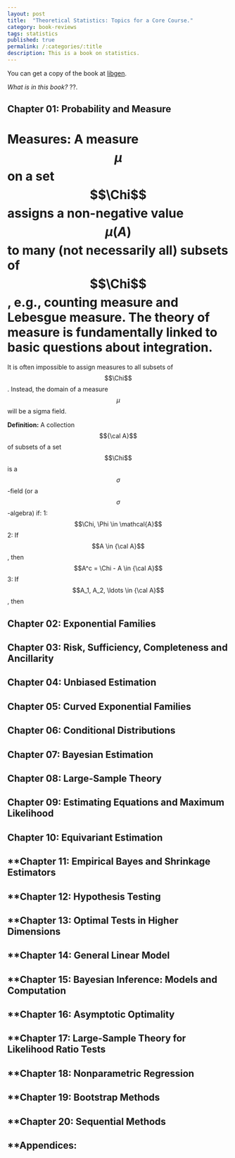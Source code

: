 ```yaml
---
layout: post
title:  "Theoretical Statistics: Topics for a Core Course."
category: book-reviews
tags: statistics
published: true
permalink: /:categories/:title
description: This is a book on statistics.
---
```


You can get a copy of the book at [libgen].

*What is in this book?* ??.

## **Chapter 01: Probability and Measure**

# **Measures:** A measure $$\mu$$ on a set $$\Chi$$ assigns a non-negative value $$\mu(A)$$ to many (not necessarily all) subsets of $$\Chi$$, e.g., counting measure and Lebesgue measure. The theory of measure is fundamentally linked to basic questions about integration.

It is often impossible to assign measures to all subsets of $$\Chi$$. Instead, the domain of a measure $$\mu$$ will be a sigma field.

**Definition:** A collection $${\cal A}$$ of subsets of a set $$\Chi$$ is a $$\sigma$$-field (or a $$\sigma$$-algebra) if:
	1: $$\Chi, \Phi \in \mathcal{A}$$
	2: If $$A \in {\cal A}$$, then $$A^c = \Chi - A \in {\cal A}$$
	3: If $$A_1, A_2, \ldots \in {\cal A}$$, then 

## **Chapter 02: Exponential Families**

## **Chapter 03: Risk, Sufficiency, Completeness and Ancillarity**

## **Chapter 04: Unbiased Estimation**

## **Chapter 05: Curved Exponential Families**

## **Chapter 06: Conditional Distributions**

## **Chapter 07: Bayesian Estimation**

## **Chapter 08: Large-Sample Theory**

## **Chapter 09: Estimating Equations and Maximum Likelihood**

## **Chapter 10: Equivariant Estimation**

## **Chapter 11: Empirical Bayes and Shrinkage Estimators ##

## **Chapter 12: Hypothesis Testing ##

## **Chapter 13: Optimal Tests in Higher Dimensions ##

## **Chapter 14: General Linear Model ##

## **Chapter 15: Bayesian Inference: Models and Computation ##

## **Chapter 16: Asymptotic Optimality ##

## **Chapter 17: Large-Sample Theory for Likelihood Ratio Tests ##

## **Chapter 18: Nonparametric Regression ##

## **Chapter 19: Bootstrap Methods ##

## **Chapter 20: Sequential Methods ##

## **Appendices: ##

[jekyll-docs]: https://jekyllrb.com/docs/home
[jekyll-gh]:   https://github.com/jekyll/jekyll
[jekyll-talk]: https://talk.jekyllrb.com/
[cmi]: https://www.cmi.ac.in
[google]: https://www.google.com
[gmail]: https://www.gmail.com
[govind]: https://www.cmi.ac.in/~govind
[libgen]: http://libgen.io

<script type="text/javascript" async
  src="https://cdnjs.cloudflare.com/ajax/libs/mathjax/2.7.2/MathJax.js?config=TeX-MML-AM_CHTML">
</script>
